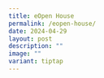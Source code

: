 ```yaml
---
title: eOpen House
permalink: /eopen-house/
date: 2024-04-29
layout: post
description: ""
image: ""
variant: tiptap
---
```

